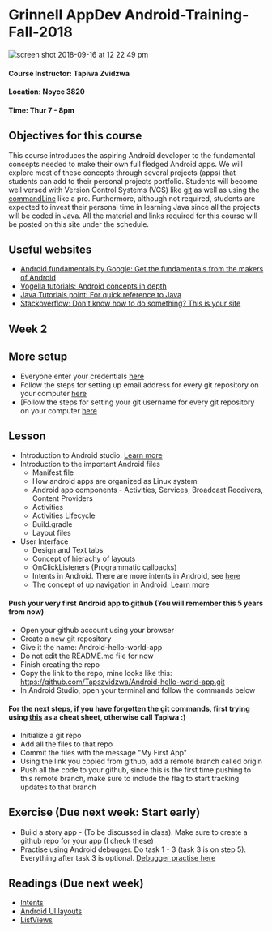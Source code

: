 # Grinnell AppDev Android-Training-Fall-2018

![screen shot 2018-09-16 at 12 22 49 pm](https://user-images.githubusercontent.com/20831683/45599089-48662500-b9ab-11e8-927a-c8d5f31b88f2.png)

#### Course Instructor: Tapiwa Zvidzwa
#### Location: Noyce 3820
#### Time: Thur 7 - 8pm

## Objectives for this course
This course introduces the aspiring Android developer to the fundamental concepts needed to make their own full fledged Android apps. We will explore most of these concepts through several projects (apps) that students can add to their personal projects portfolio. Students will become well versed with Version Control Systems (VCS) like [git](https://www.learnenough.com/git-tutorial) as well as using the [commandLine](https://www.learnenough.com/command-line-tutorial) like a pro. Furthermore, although not required, students are expected to invest their personal time in learning Java since all the projects will be coded in Java. All the material and links required for this course will be posted on this site under the schedule.

## Useful websites
- [Android fundamentals by Google: Get the fundamentals from the makers of Android](https://developer.android.com/courses/fundamentals-training/toc-v2)
- [Vogella tutorials: Android concepts in depth](http://www.vogella.com/tutorials/android.html)
- [Java Tutorials point: For quick reference to Java](https://www.tutorialspoint.com/java/)
- [Stackoverflow: Don't know how to do something? This is your site](https://stackoverflow.com/)

## Week 2

## More setup
- Everyone enter your credentials [here](https://docs.google.com/document/d/1nhjxLylpK2cHi-zd7M70F1CG92ALBiFP1rq_0adZLi4/edit?usp=sharing)
- Follow the steps for setting up email address for every git repository on your computer [here](https://help.github.com/articles/setting-your-commit-email-address-in-git/)
- [Follow the steps for setting your git username for every git repository on your computer [here](https://help.github.com/articles/setting-your-username-in-git/)

## Lesson
- Introduction to Android studio. [Learn more](https://developer.android.com/studio/intro/)
- Introduction to the important Android files
	- Manifest file
	- How android apps are organized as Linux system
	- Android app components - Activities, Services, Broadcast Receivers, Content Providers
	- Activities
	- Activities Lifecycle
	- Build.gradle
	- Layout files
- User Interface
	- Design and Text tabs
	- Concept of hierachy of layouts
	- OnClickListeners (Programmatic callbacks)
	- Intents in Android. There are more intents in Android, see [here](https://developer.android.com/guide/components/intents-common)
	- The concept of up navigation in Android. [Learn more](https://developer.android.com/topic/libraries/architecture/navigation/navigation-principles)

#### Push your very first Android app to github (You will remember this 5 years from now)
- Open your github account using your browser
- Create a new git repository
- Give it the name: Android-hello-world-app
- Do not edit the README.md file for now
- Finish creating the repo
- Copy the link to the repo, mine looks like this: https://github.com/Tapszvidzwa/Android-hello-world-app.git
- In Android Studio, open your terminal and follow the commands below

#### For the next steps, if you have forgotten the git commands, first trying using [this](https://www.learnenough.com/git-tutorial) as a cheat sheet, otherwise call Tapiwa :)
- Initialize a git repo
- Add all the files to that repo
- Commit the files with the message "My First App"
- Using the link you copied from github, add a remote branch called origin
- Push all the code to your github, since this is the first time pushing to this remote branch, make sure to include the flag to start tracking updates to that branch

## Exercise (Due next week: Start early)
- Build a story app - (To be discussed in class). Make sure to create a github repo for your app (I check these)
- Practise using Android debugger. Do task 1 - 3 (task 3 is on step 5). Everything after task 3 is optional. [Debugger practise here](https://codelabs.developers.google.com/codelabs/android-training-using-debugger/#4)

## Readings (Due next week)
- [Intents](https://developer.android.com/guide/components/intents-filters)
- [Android UI layouts](https://www.tutorialspoint.com/android/android_user_interface_layouts.htm)
- [ListViews](https://www.tutorialspoint.com/android/android_list_view.htm)





